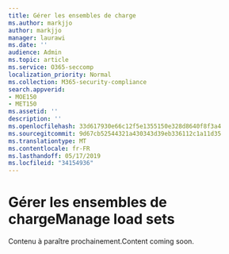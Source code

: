 ```yaml
---
title: Gérer les ensembles de charge
ms.author: markjjo
author: markjjo
manager: laurawi
ms.date: ''
audience: Admin
ms.topic: article
ms.service: O365-seccomp
localization_priority: Normal
ms.collection: M365-security-compliance
search.appverid:
- MOE150
- MET150
ms.assetid: ''
description: ''
ms.openlocfilehash: 33d617930e66c12f5e1355150e328d8640f8f3a4
ms.sourcegitcommit: 9d67cb52544321a430343d39eb336112c1a11d35
ms.translationtype: MT
ms.contentlocale: fr-FR
ms.lasthandoff: 05/17/2019
ms.locfileid: "34154936"
---
```

# <a name="manage-load-sets"></a><span data-ttu-id="14b1b-102">Gérer les ensembles de charge</span><span class="sxs-lookup"><span data-stu-id="14b1b-102">Manage load sets</span></span>

<span data-ttu-id="14b1b-103">Contenu à paraître prochainement.</span><span class="sxs-lookup"><span data-stu-id="14b1b-103">Content coming soon.</span></span>